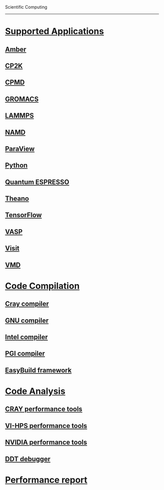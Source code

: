 Scientific Computing

---

<!-- use only links inside h1, h2, h3 and h4 -->

# [Supported Applications](/scientific_computing/supported_applications)
## [Amber](/scientific_computing/supported_applications/amber)
## [CP2K](/scientific_computing/supported_applications/cp2k)
## [CPMD](/scientific_computing/supported_applications/cpmd)
## [GROMACS](/scientific_computing/supported_applications/gromacs)
## [LAMMPS](/scientific_computing/supported_applications/lammps)
## [NAMD](/scientific_computing/supported_applications/namd)
## [ParaView](/scientific_computing/supported_applications/paraview)
## [Python](/scientific_computing/supported_applications/python)
## [Quantum ESPRESSO](/scientific_computing/supported_applications/quantumespresso)
## [Theano](/scientific_computing/supported_applications/theano)
## [TensorFlow](/scientific_computing/supported_applications/tensorflow)
## [VASP](/scientific_computing/supported_applications/vasp)
## [Visit](/scientific_computing/supported_applications/visit)
## [VMD](/scientific_computing/supported_applications/vmd)
# [Code Compilation](/scientific_computing/code_compilation)
## [Cray compiler](/scientific_computing/code_compilation/cray)
## [GNU compiler](/scientific_computing/code_compilation/gnu)
## [Intel compiler](/scientific_computing/code_compilation/intel)
## [PGI compiler](/scientific_computing/code_compilation/pgi)
## [EasyBuild framework](/scientific_computing/code_compilation/easybuild_framework)
# [Code Analysis](/scientific_computing/code_analysis)
## [CRAY performance tools](/scientific_computing/code_analysis/craypat/)
## [VI-HPS performance tools](/scientific_computing/code_analysis/vihps/)
## [NVIDIA performance tools](/scientific_computing/code_analysis/nvidia/)
## [DDT debugger](/scientific_computing/code_analysis/ddt)
# [Performance report](/scientific_computing/performance_report)
